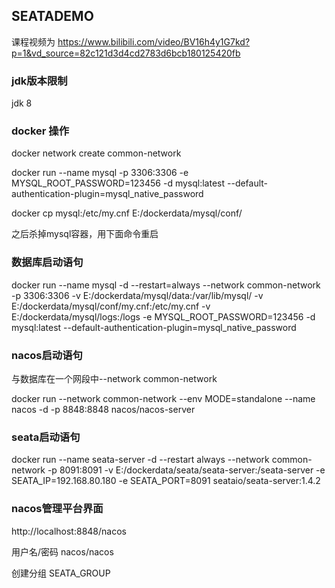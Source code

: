 
## SEATADEMO

课程视频为
https://www.bilibili.com/video/BV16h4y1G7kd?p=1&vd_source=82c121d3d4cd2783d6bcb180125420fb

### jdk版本限制
jdk 8

### docker 操作

docker network create common-network

docker run --name mysql -p 3306:3306 -e MYSQL_ROOT_PASSWORD=123456 -d mysql:latest --default-authentication-plugin=mysql_native_password

docker cp mysql:/etc/my.cnf E:/dockerdata/mysql/conf/

之后杀掉mysql容器，用下面命令重启

### 数据库启动语句
docker run --name mysql -d --restart=always --network common-network -p 3306:3306 -v E:/dockerdata/mysql/data:/var/lib/mysql/ -v E:/dockerdata/mysql/conf/my.cnf:/etc/my.cnf -v E:/dockerdata/mysql/logs:/logs -e MYSQL_ROOT_PASSWORD=123456 -d mysql:latest --default-authentication-plugin=mysql_native_password  


### nacos启动语句
与数据库在一个网段中--network common-network

docker run --network common-network --env MODE=standalone --name nacos -d -p 8848:8848 nacos/nacos-server


### seata启动语句
docker run --name  seata-server -d --restart always --network common-network  -p 8091:8091  -v E:/dockerdata/seata/seata-server:/seata-server -e SEATA_IP=192.168.80.180 -e SEATA_PORT=8091 seataio/seata-server:1.4.2


### nacos管理平台界面
http://localhost:8848/nacos

用户名/密码 nacos/nacos

创建分组 SEATA_GROUP